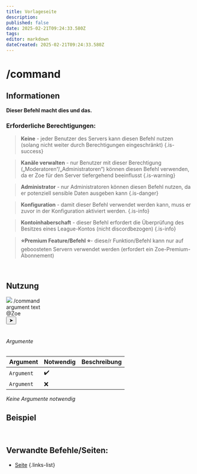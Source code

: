 ```yaml
---
title: Vorlageseite
description: 
published: false
date: 2025-02-21T09:24:33.580Z
tags: 
editor: markdown
dateCreated: 2025-02-21T09:24:33.580Z
---
```


# /command
## Informationen
**Dieser Befehl macht dies und das.**
<br>

### Erforderliche Berechtigungen:
>**Keine** - jeder Benutzer des Servers kann diesen Befehl nutzen (solang nicht weiter durch Berechtigungen eingeschränkt) {.is-success}

>**Kanäle verwalten** - nur Benutzer mit dieser Berechtigung („Moderatoren“/„Administratoren“) können diesen Befehl verwenden, da er Zoe für den Server tiefergehend beeinflusst {.is-warning}

>**Administrator** - nur Administratoren können diesen Befehl nutzen, da er potenziell sensible Daten ausgeben kann {.is-danger}

>**Konfiguration** - damit dieser Befehl verwendet werden kann, muss er zuvor in der Konfiguration aktiviert werden. {.is-info}

>**Kontoinhaberschaft** - dieser Befehl erfordert die Überprüfung des Besitzes eines League-Kontos (nicht discordbezogen) {.is-info}

> **:star:Premium Feature/Befehl :star:**- diese/r Funktion/Befehl kann nur auf geboosteten Servern verwendet werden (erfordert ein Zoe-Premium-Abonnement)

<br>

## Nutzung
<div class="discord-preview">
    <div class="dcp-chatbar">
        <img src="/zoe_logo.png" class="dcp-avatar">
        <span class="dcp-command">/command</span>
        <div class="dcp-args">
            <div class="dcp-arg">
                <span class="dcp-arg-label">argument</span>
                <span class="dcp-arg-value">text</span>
            </div>
                <span class="dcp-mention">@Zoe</span>&nbsp;
        </div>
        <button class="dcp-send-btn">&#10148;</button> 
    </div>
</div>
<br>

###### Argumente
| Argument | Notwendig | Beschreibung |
|----------|----------|-------------|
| `Argument` | :heavy_check_mark: |  |
| `Argument` | :x: |  |
*Keine Argumente notwendig*
<br>
 
## Beispiel
![]()
<img src="" width="">
<br>
 
## Verwandte Befehle/Seiten:
- [Seite]()
{.links-list}
